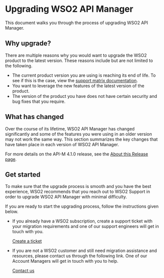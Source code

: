 # Upgrading WSO2 API Manager

This document walks you through the process of upgrading WSO2 API Manager. 

## Why upgrade?

There are multiple reasons why you would want to upgrade the WSO2 product to the latest version. These reasons include but are not limited to the following.  

- The current product version you are using is reaching its end of life. To see if this is the case, view the [support matrix documentation](https://wso2.com/products/support-matrix/). 
- You want to leverage the new features of the latest version of the product.
- The version of the product you have does not have certain security and bug fixes that you require.

## What has changed

Over the course of its lifetime, WSO2 API Manager has changed significantly and some of the features you were using in an older version may not work the same way. This section summarizes the key changes that have taken place in each version of WSO2 API Manager.

For more details on the API-M 4.1.0 release, see the [About this Release page]({{base_path}}/get-started/about-this-release/).

## Get started

To make sure that the upgrade process is smooth and you have the best experience, WSO2 recommends that you reach out to WSO2 Support in order to upgrade WSO2 API Manager with minimal difficulty.

If you are ready to start the upgrading process, follow the instructions given below.

- If you already have a WSO2 subscription, create a support ticket with your migration requirements and one of our support engineers will get in touch with you.

    [Create a ticket](https://support.wso2.com/support)

- If you are not a WSO2 customer and still need migration assistance and resources, please contact us through the following link. One of our Account Managers will get in touch with you to help.
 

    [Contact us](https://wso2.com/contact/)
